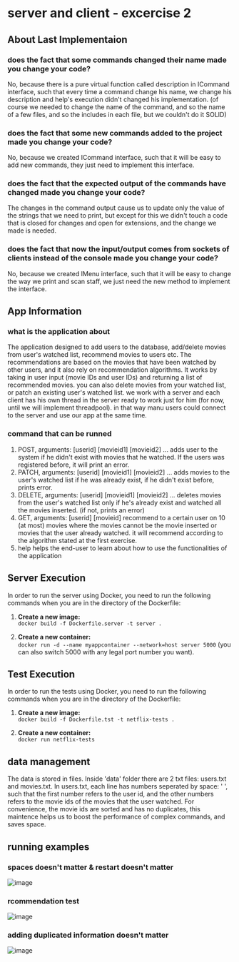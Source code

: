 # server and client - excercise 2

## About Last Implementaion
### does the fact that some commands changed their name made you change your code?
No, because there is a pure virtual function called description in ICommand interface, such that every time a command change his name, we change his description and help's execution didn't changed his implementation. (of course we needed to change the name of the command, and so the name of a few files, and so the includes in each file, but we couldn't do it SOLID)
### does the fact that some new commands added to the project made you change your code?
No, because we created ICommand interface, such that it will be easy to add new commands, they just need to implement this interface.
### does the fact that the expected output of the commands have changed made you change your code?
The changes in the command output cause us to update only the value of the strings that we need to print, but except for this we didn't touch a code that is closed for changes and open for extensions, and the change we made is needed.    
### does the fact that now the input/output comes from sockets of clients instead of the console made you change your code?
No, because we created IMenu interface, such that it will be easy to change the way we print and scan staff, we just need the new method to implement the interface.
## App Information
### what is the application about
The application designed to add users to the database, add/delete movies from user's watched list, recommend movies to users etc. The recommendations are based on the movies that have been watched by other users, and it also rely on recommendation algorithms. It works by taking in user input (movie IDs and user IDs) and returning a list of recommended movies. you can also delete movies from your watched list, or patch an existing user's watched list. we work with a server and each client has his own thread in the server ready to work just for him (for now, until we will implement threadpool). in that way manu users could connect to the server and use our app at the same time. 
### command that can be runned
1. POST, arguments: [userid] [movieid1] [movieid2] ...
     adds user to the system if he didn't exist with movies that he watched. If the users was registered before, it will print an error.
2. PATCH, arguments: [userid] [movieid1] [movieid2] ...
     adds movies to the user's watched list if he was already exist, if he didn't exist before, prints error.
3. DELETE, arguments: [userid] [movieid1] [movieid2] ...
     deletes movies from the user's watched list only if he's already exist and watched all the movies inserted. (if not, prints an error)
4. GET, arguments: [userid] [movieid]
     recommend to a certain user on 10 (at most) movies where the movies cannot be the movie inserted or movies that the user already watched.
     it will recommend according to the algorithm stated at the first exercise.
5. help
     helps the end-user to learn about how to use the functionalities of the application
## Server Execution

In order to run the server using Docker, you need to run the following commands when you are in the directory of the Dockerfile:

   1. **Create a new image:**  
      `docker build -f Dockerfile.server -t server .`  

   2. **Create a new container:**  
      `docker run -d --name myappcontainer --network=host server 5000` (you can also switch 5000 with any legal port number you want).   
## Test Execution

In order to run the tests using Docker, you need to run the following commands when you are in the directory of the Dockerfile:

   1. **Create a new image:**  
      `docker build -f Dockerfile.tst -t netflix-tests .`  

   2. **Create a new container:**  
      `docker run netflix-tests`
## data management
The data is stored in files. Inside 'data' folder there are 2 txt files: users.txt and movies.txt. In users.txt, each line has numbers seperated by space: ' ', such that the first number refers to the user id, and the other numbers refers to the movie ids of the movies that the user watched. For convenience, the movie ids are sorted and has no duplicates, this maintence helps us to boost the performance of complex commands, and saves space.
## running examples
### spaces doesn't matter & restart doesn't matter
![image](https://github.com/user-attachments/assets/4fea1103-3798-4b8d-9ec0-4982a0f6603c)
### rcommendation test
![image](https://github.com/user-attachments/assets/78c3e14b-9ceb-4a28-9c38-bfe0d0b894d3)
### adding duplicated information doesn't matter
![image](https://github.com/user-attachments/assets/f276fc99-3d14-4ca3-b9fb-3ec0b144d6cb)


